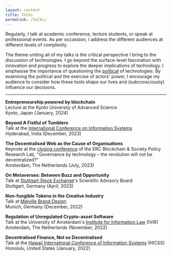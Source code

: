 ```yaml
---
layout: content
title: Talks
permalink: /talks/
---
```

Regularly, I talk at academic conference, lecture students, or speak at professional events. As per occassion, I address the different audiences at different levels of complexity.

The theme uniting all of my talks is the critical perspective I bring to the discussion of technologies. I go beyond the surface-level fascination with innovation and progress to explore the deeper implications of technology. I emphasise the importance of questioning the [political](https://www.jstor.org/stable/20024652?origin=JSTOR-pdf) of technologies. By examining the political and the exercise of actors' power, I encourage my audience to consider how these tools shape our lives and (subconsciously) influence our decisions.

* * *

**Entrepreneurship powered by blockchain**  
Lecture at the Kyoto University of Advanced Science  
Kyoto, Japan (January, 2024)

**Beyond A Fistful of Tumblers**  
Talk at the [International Conference on Information Systems](https://github.com/tom-barbereau/hack-tom-barbereau.github.io/blob/gh-pages/https%7C/icis2023.aisconferences.org)  
Hyderabad, India (December, 2023)

**The Decentralised Web as the Cause of Organisations**  
Keynote at the [closing conference](https://github.com/tom-barbereau/hack-tom-barbereau.github.io/blob/gh-pages/https%7C/networkcultures.org/moneylab/2023/03/23/cfp-for-uva-amsterdam-conference-governance-by-technology-the-revolution-will-not-be-decentralized) of the ERC Blockchain & Society Policy Research Lab, "Governance by technology – the revolution will not be decentralized?"  
Amsterdam, The Netherlands (July, 2023)

**On Metaverses: Between Buzz and Opportunity**  
Talk at [Stuttgart Stock Exchange](https://github.com/tom-barbereau/hack-tom-barbereau.github.io/blob/gh-pages/https%7C/www.boerse-stuttgart.de/en)'s Scientific Advisory Board  
Stuttgart, Germany (April, 2023)

**Non-fungible Tokens in the Creative Industry**  
Talk at [Melville Brand Design](https://github.com/tom-barbereau/hack-tom-barbereau.github.io/blob/gh-pages/https%7C/melvilledesign.de)  
Munich, Germany (December, 2022)

**Regulation of Unregulated Crypto-asset Software**  
Talk at the University of Amsterdam's [Institute for Information Law](https://github.com/tom-barbereau/hack-tom-barbereau.github.io/blob/gh-pages/https%7C/www.ivir.nl) (IViR)  
Amsterdam, The Netherlands (November, 2022)

**Decentralised Finance, Not so Decentralised**  
Talk at the [Hawaii International Conference of Information Systems](https://github.com/tom-barbereau/hack-tom-barbereau.github.io/blob/gh-pages/https%7C/hicss.hawaii.edu) (HICSS)  
Honolulu, United States (January, 2022)